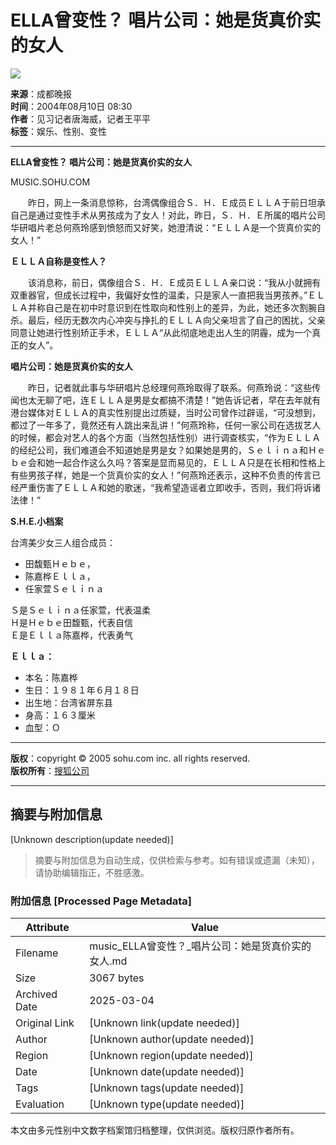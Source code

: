 # ELLA曾变性？ 唱片公司：她是货真价实的女人

![](http://images.sohu.com/uiue/sohu_logo/2005/sohu_logo2.gif)

**来源**：成都晚报  
**时间**：2004年08月10日 08:30  
**作者**：见习记者唐海威，记者王平平  
**标签**：娱乐、性别、变性  

---

**ELLA曾变性？ 唱片公司：她是货真价实的女人**  

MUSIC.SOHU.COM  

　　昨日，网上一条消息惊称，台湾偶像组合Ｓ．Ｈ．Ｅ成员ＥＬＬＡ于前日坦承自己是通过变性手术从男孩成为了女人！对此，昨日，Ｓ．Ｈ．Ｅ所属的唱片公司华研唱片老总何燕玲感到愤怒而又好笑，她澄清说：“ＥＬＬＡ是一个货真价实的女人！”

**ＥＬＬＡ自称是变性人？**  

　　该消息称，前日，偶像组合Ｓ．Ｈ．Ｅ成员ＥＬＬＡ亲口说：“我从小就拥有双重器官，但成长过程中，我偏好女性的温柔，只是家人一直把我当男孩养。”ＥＬＬＡ并称自己是在初中时意识到在性取向和性别上的差异，为此，她还多次割腕自杀。最后，经历无数次内心冲突与挣扎的ＥＬＬＡ向父亲坦言了自己的困扰，父亲同意让她进行性别矫正手术，ＥＬＬＡ“从此彻底地走出人生的阴霾，成为一个真正的女人”。

**唱片公司：她是货真价实的女人**  

　　昨日，记者就此事与华研唱片总经理何燕玲取得了联系。何燕玲说：“这些传闻也太无聊了吧，连ＥＬＬＡ是男是女都搞不清楚！”她告诉记者，早在去年就有港台媒体对ＥＬＬＡ的真实性别提出过质疑，当时公司曾作过辟谣，“可没想到，都过了一年多了，竟然还有人跳出来乱讲！”何燕玲称，任何一家公司在选拔艺人的时候，都会对艺人的各个方面（当然包括性别）进行调查核实，“作为ＥＬＬＡ的经纪公司，我们难道会不知道她是男是女？如果她是男的，Ｓｅｌｉｎａ和Ｈｅｂｅ会和她一起合作这么久吗？答案是显而易见的，ＥＬＬＡ只是在长相和性格上有些男孩子样，她是一个货真价实的女人！”何燕玲还表示，这种不负责的传言已经严重伤害了ＥＬＬＡ和她的歌迷，“我希望造谣者立即收手，否则，我们将诉诸法律！”

**S.H.E.小档案**  

台湾美少女三人组合成员：  
- 田馥甄Ｈｅｂｅ，      
- 陈嘉桦Ｅｌｌａ，    
- 任家萱Ｓｅｌｉｎａ   

Ｓ是Ｓｅｌｉｎａ任家萱，代表温柔  
Ｈ是Ｈｅｂｅ田馥甄，代表自信  
Ｅ是Ｅｌｌａ陈嘉桦，代表勇气  

**Ｅｌｌａ：**  
- 本名：陈嘉桦  
- 生日：１９８１年６月１８日  
- 出生地：台湾省屏东县  
- 身高：１６３厘米  
- 血型：Ｏ  

---

**版权**：copyright © 2005 sohu.com inc. all rights reserved.  
**版权所有**：[搜狐公司](http://www.sohu.com/about/copyright.html)  

---
<!-- tcd_original_link http://music.yule.sohu.com/20040810/n221446848.shtml -->


## 摘要与附加信息

<!-- tcd_abstract -->
[Unknown description(update needed)]
<!-- tcd_abstract_end -->

> 摘要与附加信息为自动生成，仅供检索与参考。如有错误或遗漏（未知），请协助编辑指正，不胜感激。

### 附加信息 [Processed Page Metadata]

| Attribute       | Value                                  |
|-----------------|----------------------------------------|
| Filename        | music_ELLA曾变性？_唱片公司：她是货真价实的女人.md                             |
| Size            | 3067 bytes                           |
| Archived Date   | 2025-03-04                             |
| Original Link   | [Unknown link(update needed)]                       |
| Author          | [Unknown author(update needed)]                               |
| Region          | [Unknown region(update needed)]                               |
| Date            | [Unknown date(update needed)]                                 |
| Tags            | [Unknown tags(update needed)]                                 |
| Evaluation            | [Unknown type(update needed)]                                 |
<!-- tcd_table_end -->

本文由多元性别中文数字档案馆归档整理，仅供浏览。版权归原作者所有。
